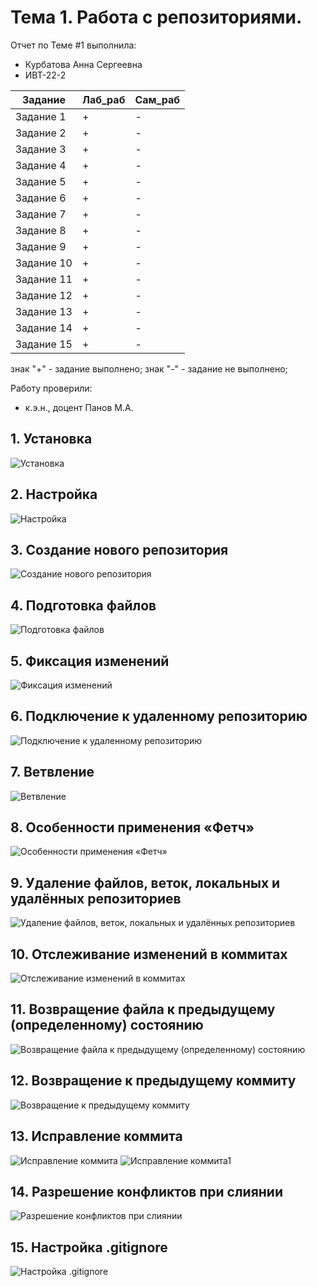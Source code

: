 # Тема 1. Работа с репозиториями.
Отчет по Теме #1 выполнила:
- Курбатова Анна Сергеевна
- ИВТ-22-2

| Задание | Лаб_раб | Сам_раб |
| ------ | ------ | ------ |
| Задание 1 | + | - |
| Задание 2 | + | - |
| Задание 3 | + | - |
| Задание 4 | + | - |
| Задание 5 | + | - |
| Задание 6 | + | - |
| Задание 7 | + | - |
| Задание 8 | + | - |
| Задание 9 | + | - |
| Задание 10 | + | - |
| Задание 11 | + | - |
| Задание 12 | + | - |
| Задание 13 | + | - |
| Задание 14 | + | - |
| Задание 15 | + | - |

знак "+" - задание выполнено; знак "-" - задание не выполнено;

Работу проверили:
- к.э.н., доцент Панов М.А.

## 1. Установка

![Установка](https://github.com/Ann-kurbatova/Main/blob/Tema1/pic/git1.jpg)

## 2. Настройка

![Настройка](https://github.com/Ann-kurbatova/Main/blob/Tema1/pic/git2.jpg)

## 3. Создание нового репозитория

![Создание нового репозитория](https://github.com/Ann-kurbatova/Main/blob/Tema1/pic/git3.jpg)

## 4. Подготовка файлов

![Подготовка файлов](https://github.com/Ann-kurbatova/Main/blob/Tema1/pic/git4.jpg)

## 5. Фиксация изменений

![Фиксация изменений](https://github.com/Ann-kurbatova/Main/blob/Tema1/pic/git5.jpg)

## 6. Подключение к удаленному репозиторию

![Подключение к удаленному репозиторию](https://github.com/Ann-kurbatova/Main/blob/Tema1/pic/git6.jpg)

## 7. Ветвление

![Ветвление](https://github.com/Ann-kurbatova/Main/blob/Tema1/pic/git7.jpg)

## 8. Особенности применения «Фетч»

![Особенности применения «Фетч»](https://github.com/Ann-kurbatova/Main/blob/Tema1/pic/git8.jpg)

## 9. Удаление файлов, веток, локальных и удалённых репозиториев

![Удаление файлов, веток, локальных и удалённых репозиториев](https://github.com/Ann-kurbatova/Main/blob/Tema1/pic/git9.jpg)

## 10. Отслеживание изменений в коммитах

![Отслеживание изменений в коммитах](https://github.com/Ann-kurbatova/Main/blob/Tema1/pic/git10.jpg)

## 11. Возвращение файла к предыдущему (определенному) состоянию

![Возвращение файла к предыдущему (определенному) состоянию](https://github.com/Ann-kurbatova/Main/blob/Tema1/pic/git11.jpg)

## 12. Возвращение к предыдущему коммиту

![Возвращение к предыдущему коммиту](https://github.com/Ann-kurbatova/Main/blob/Tema1/pic/git12.jpg)

## 13. Исправление коммита

![Исправление коммита](https://github.com/Ann-kurbatova/Main/blob/Tema1/pic/git13.jpg)
![Исправление коммита1](https://github.com/Ann-kurbatova/Main/blob/Tema1/pic/git13.1.jpg)

## 14. Разрешение конфликтов при слиянии

![Разрешение конфликтов при слиянии](https://github.com/Ann-kurbatova/Main/blob/Tema1/pic/git14.jpg)

## 15. Настройка .gitignore

![Настройка .gitignore](https://github.com/Ann-kurbatova/Main/blob/Tema1/pic/git15.jpg)
